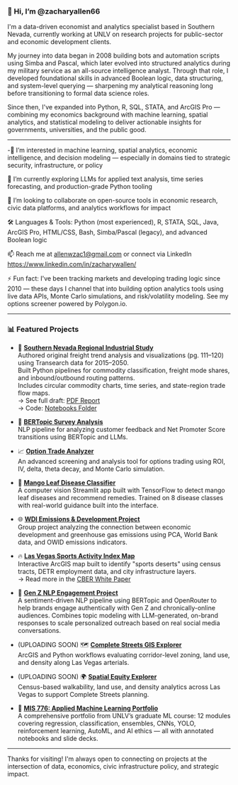 ### 👋 Hi, I’m @zacharyallen66
I'm a data-driven economist and analytics specialist based in Southern Nevada, currently working at UNLV on research projects for public-sector and economic development clients.

My journey into data began in 2008 building bots and automation scripts using Simba and Pascal, which later evolved into structured analytics during my military service as an all-source intelligence analyst. Through that role, I developed foundational skills in advanced Boolean logic, data structuring, and system-level querying — sharpening my analytical reasoning long before transitioning to formal data science roles.

Since then, I've expanded into Python, R, SQL, STATA, and ArcGIS Pro — combining my economics background with machine learning, spatial analytics, and statistical modeling to deliver actionable insights for governments, universities, and the public good.

---

-👀  I’m interested in machine learning, spatial analytics, economic intelligence, and decision modeling — especially in domains tied to strategic security, infrastructure, or policy 

🌱 I’m currently exploring LLMs for applied text analysis, time series forecasting, and production-grade Python tooling

💞️ I’m looking to collaborate on open-source tools in economic research, civic data platforms, and analytics workflows for impact

🛠️ Languages & Tools: Python (most experienced), R, STATA, SQL, Java, ArcGIS Pro, HTML/CSS, Bash, Simba/Pascal (legacy), and advanced Boolean logic

📫 Reach me at allenwzac1@gmail.com or connect via LinkedIn https://www.linkedin.com/in/zacharywallen/

⚡ Fun fact: I've been tracking markets and developing trading logic since 2010 — these days I channel that into building option analytics tools using live data APIs, Monte Carlo simulations, and risk/volatility modeling. See my options screener powered by Polygon.io.

---

### 📊 Featured Projects
- 🚚 **[Southern Nevada Regional Industrial Study](https://github.com/zacharyallen66/Southern-Nevada-Industrial-Study)**  
  Authored original freight trend analysis and visualizations (pg. 111–120) using Transearch data for 2015–2050.  
  Built Python pipelines for commodity classification, freight mode shares, and inbound/outbound routing patterns.  
  Includes circular commodity charts, time series, and state-region trade flow maps.  
  → See full draft: [PDF Report](https://cber.unlv.edu/wp-content/uploads/2024/03/Southern-Nevada-Industrial-Study.pdf)  
  → Code: [Notebooks Folder](https://github.com/zacharyallen66/southern-nevada-freight-analysis/tree/main/notebooks)
  
- 🧠 **[BERTopic Survey Analysis](https://github.com/zacharyallen66/bertopic-nps)**  
  NLP pipeline for analyzing customer feedback and Net Promoter Score transitions using BERTopic and LLMs.

- 📈 **[Option Trade Analyzer](https://github.com/zacharyallen66/options-trade-analyzer)**  
  An advanced screening and analysis tool for options trading using ROI, IV, delta, theta decay, and Monte Carlo simulation.

- 🥭 **[Mango Leaf Disease Classifier](https://github.com/zacharyallen66/mango-disease-app)**  
  A computer vision Streamlit app built with TensorFlow to detect mango leaf diseases and recommend remedies. Trained on 8 disease classes with real-world guidance built into the interface.

- 🌐 **[WDI Emissions & Development Project](https://github.com/zacharyallen66/wdi-emissions-analysis)**  
  Group project analyzing the connection between economic development and greenhouse gas emissions using PCA, World Bank data, and OWID emissions indicators.

- 🔥 **[Las Vegas Sports Activity Index Map](https://arcg.is/1S40GC)**  
  Interactive ArcGIS map built to identify "sports deserts" using census tracts, DETR employment data, and city infrastructure layers.  
  → Read more in the [CBER White Paper](https://cber.unlv.edu/wp-content/uploads/2023/05/Sports-Economy-White-Paper_April-2023-FINAL.pdf)

 - 💬 **[Gen Z NLP Engagement Project](https://github.com/zacharyallen66/genz-nlp-engagement)**  
  A sentiment-driven NLP pipeline using BERTopic and OpenRouter to help brands engage authentically with Gen Z and chronically-online audiences. Combines topic modeling with LLM-generated, on-brand responses to scale personalized outreach based on real social media conversations.

- (UPLOADING SOON) 🗺️ **[Complete Streets GIS Explorer](https://github.com/zacharyallen66/complete-streets-gis)**  
  ArcGIS and Python workflows evaluating corridor-level zoning, land use, and density along Las Vegas arterials.

- (UPLOADING SOON) 🌍 **[Spatial Equity Explorer](https://github.com/zacharyallen66/urban-density-analysis)**  
  Census-based walkability, land use, and density analytics across Las Vegas to support Complete Streets planning.
  
- 🤖 **[MIS 776: Applied Machine Learning Portfolio](https://github.com/zacharyallen66/mis776-machine-learning)**  
  A comprehensive portfolio from UNLV’s graduate ML course: 12 modules covering regression, classification, ensembles, CNNs, YOLO, reinforcement learning, AutoML, and AI ethics — all with annotated notebooks and slide decks.

---

Thanks for visiting! I'm always open to connecting on projects at the intersection of data, economics, civic infrastructure policy, and strategic impact.

